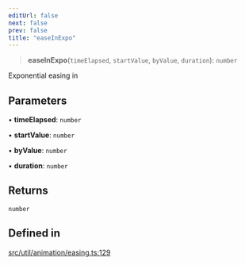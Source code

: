 ```yaml
---
editUrl: false
next: false
prev: false
title: "easeInExpo"
---
```


> **easeInExpo**(`timeElapsed`, `startValue`, `byValue`, `duration`): `number`

Exponential easing in

## Parameters

• **timeElapsed**: `number`

• **startValue**: `number`

• **byValue**: `number`

• **duration**: `number`

## Returns

`number`

## Defined in

[src/util/animation/easing.ts:129](https://github.com/fabricjs/fabric.js/blob/c093e29e73123dafcfa091ff4d5e04e690bb796e/src/util/animation/easing.ts#L129)
